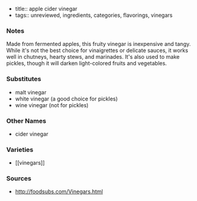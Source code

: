 - title:: apple cider vinegar
- tags:: unreviewed, ingredients, categories, flavorings, vinegars

### Notes
Made from fermented apples, this fruity vinegar is inexpensive and tangy. While it's not the best choice for vinaigrettes or delicate sauces, it works well in chutneys, hearty stews, and marinades. It's also used to make pickles, though it will darken light-colored fruits and vegetables.

### Substitutes
* malt vinegar
* white vinegar (a good choice for pickles)
* wine vinegar (not for pickles)

### Other Names

* cider vinegar

### Varieties

* [[vinegars]]

### Sources
* http://foodsubs.com/Vinegars.html
